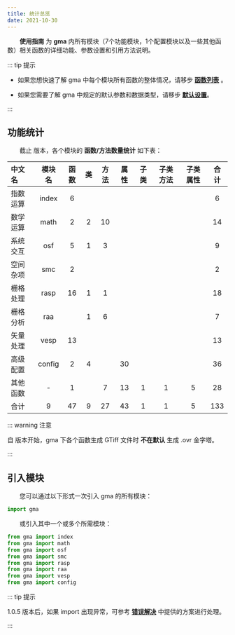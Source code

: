 ```yaml
---
title: 统计总览
date: 2021-10-30
---
```


**&emsp;&emsp;使用指南** 为 **gma** 内所有模块（7个功能模块，1个配置模块以及一些其他函数）相关函数的详细功能、参数设置和引用方法说明。

::: tip 提示

* 如果您想快速了解 gma 中每个模块所有函数的整体情况，请移步 **[函数列表](Function.html)** 。

* 如果您需要了解 gma 中规定的默认参数和数据类型，请移步 **[默认设置](/Explore/Default.html)**。

:::

## 功能统计

&emsp;&emsp;截止 <Badge text="1.0.7" vertical='middle'/>  版本，各个模块的 **函数/方法数量统计** 如下表：

|  中文名  | 模块名 | 函数 |  类  | 方法 | 属性 | 子类 | 子类方法 | 子类属性 | 合计 |
| :------- | :----: | :--: | :--: | :----: | :----: | :--: | :------: | :------: | :--: |
| 指数运算 | index  |  6   |      |        |        |      |          |          |  6   |
| 数学运算 |  math  |  2   |  2   |   10   |        |      |          |          |  14  |
| 系统交互 |  osf   |  5   |  1   |   3    |        |      |          |          |  9   |
| 空间杂项 |  smc   |  2   |      |        |        |      |          |          |  2   |
| 栅格处理 |  rasp  |  16  |  1   |   1    |        |      |          |          |  18  |
| 栅格分析 |  raa   |      |  1   |   6    |        |      |          |          |  7   |
| 矢量处理 |  vesp  |  13  |      |        |        |      |          |          |  13  |
| 高级配置 | config |  2   |  4   |        |   30   |      |          |          |  36  |
| 其他函数 |   -    |  1   |      |   7    |   13   |  1   |    1     |    5     |  28  |
|   合计   |   9    |  47  |  9   |   27   |   43   |  1   |    1     |    5     | 133  |

::: warning 注意

自 <Badge text="1.0.7" vertical='middle'/>  版本开始，gma 下各个函数生成 GTiff 文件时 **不在默认** 生成 .ovr 金字塔。

:::

## 引入模块

&emsp;&emsp;您可以通过以下形式一次引入 gma 的所有模块：

```python
import gma
```

&emsp;&emsp;或引入其中一个或多个所需模块：

```python
from gma import index
from gma import math
from gma import osf
from gma import smc
from gma import rasp
from gma import raa
from gma import vesp
from gma import config
```

::: tip 提示

1.0.5 版本后，如果 import 出现异常，可参考 **[错误解决](/Install.html#错误解决)** 中提供的方案进行处理。

:::

